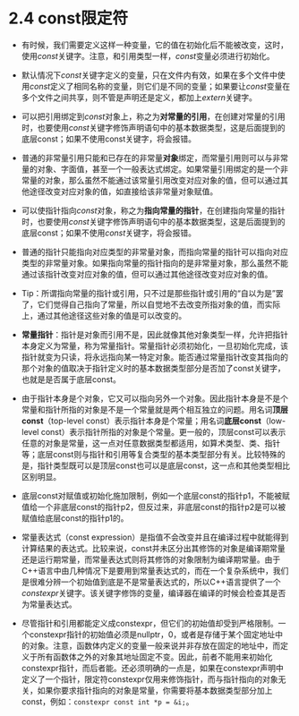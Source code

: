 # 2.4 const限定符

- 有时候，我们需要定义这样一种变量，它的值在初始化后不能被改变，这时，使用*const*关键字。注意，和引用类型一样，*const*变量必须进行初始化。

- 默认情况下*const*关键字定义的变量，只在文件内有效，如果在多个文件中使用*const*定义了相同名称的变量，则它们是不同的变量；如果要让*const*变量在多个文件之间共享，则不管是声明还是定义，都加上*extern*关键字。

- 可以把引用绑定到*const*对象上，称之为**对常量的引用**，在创建对常量的引用时，也要使用*const*关键字修饰声明语句中的基本数据类型，这是后面提到的底层const；如果不使用const关键字，将会报错。

- 普通的非常量引用只能和已存在的非常量**对象**绑定，而常量引用则可以与非常量的对象、字面值，甚至一个一般表达式绑定。如果常量引用绑定的是一个非常量的对象，那么虽然不能通过该常量引用改变对应对象的值，但可以通过其他途径改变对应对象的值，如直接给该非常量对象赋值。

- 可以使指针指向*const*对象，称之为**指向常量的指针**，在创建指向常量的指针时，也要使用*const*关键字修饰声明语句中的基本数据类型，这是后面提到的底层const；如果不使用*const*关键字，将会报错。

- 普通的指针只能指向对应类型的非常量对象，而指向常量的指针可以指向对应类型的非常量对象。如果指向常量的指针指向的是非常量对象，那么虽然不能通过该指针改变对应对象的值，但可以通过其他途径改变对应对象的值。

- Tip：所谓指向常量的指针或引用，只不过是那些指针或引用的“自以为是”罢了，它们觉得自己指向了常量，所以自觉地不去改变所指对象的值，而实际上，通过其他途径这些对象的值是可以改变的。

- **常量指针**：指针是对象而引用不是，因此就像其他对象类型一样，允许把指针本身定义为常量，称为常量指针。常量指针必须初始化，一旦初始化完成，该指针就变为只读，将永远指向某一特定对象。能否通过常量指针改变其指向的那个对象的值取决于指针定义时的基本数据类型部分是否加了const关键字，也就是是否属于底层const。

- 由于指针本身是个对象，它又可以指向另外一个对象。因此指针本身是不是个常量和指针所指的对象是不是一个常量就是两个相互独立的问题。用名词**顶层const**（top-level const）表示指针本身是个常量；用名词**底层const**（low-level const）表示指针所指的对象是个常量。更一般的，顶层const可以表示任意的对象是常量，这一点对任意数据类型都适用，如算术类型、类、指针等；底层const则与指针和引用等复合类型的基本类型部分有关。比较特殊的是，指针类型既可以是顶层const也可以是底层const，这一点和其他类型相比区别明显。

- 底层const对赋值或初始化施加限制，例如一个底层const的指针p1，不能被赋值给一个非底层const的指针p2，但反过来，非底层const的指针p2是可以被赋值给底层const的指针p1的。

- 常量表达式（const expression）是指值不会改变并且在编译过程中就能得到计算结果的表达式。比较来说，const并未区分出其修饰的对象是编译期常量还是运行期常量，而常量表达式则将其修饰的对象限制为编译期常量。由于C++语言中由几种情况下是要用到常量表达式的，而在一个复杂系统中，我们是很难分辨一个初始值到底是不是常量表达式的，所以C++语言提供了一个*constexpr*关键字。该关键字修饰的变量，编译器在编译的时候会检查其是否为常量表达式。

- 尽管指针和引用都能定义成constexpr，但它们的初始值却受到严格限制。一个constexpr指针的初始值必须是nullptr，0，或者是存储于某个固定地址中的对象。注意，函数体内定义的变量一般来说并非存放在固定的地址中，而定义于所有函数体之外的对象其地址固定不变。因此，前者不能用来初始化constexpr指针，而后者能。还必须明确的一点是，如果在constexpr声明中定义了一个指针，限定符constexpr仅用来修饰指针，而与指针指向的对象无关，如果你要求指针指向的对象是常量，你需要将基本数据类型部分加上const，例如：`constexpr const int *p = &i;`。

  ​